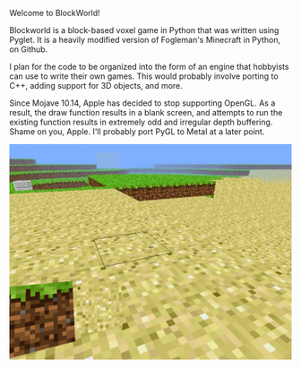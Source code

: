 Welcome to BlockWorld!

Blockworld is a block-based voxel game in Python that was written using Pyglet.
It is a heavily modified version of Fogleman's Minecraft in Python, on Github.

I plan for the code to be organized into the form of an engine that hobbyists can use to write their own games. This would probably involve porting to C++,
adding support for 3D objects, and more.



Since Mojave 10.14, Apple has decided to stop supporting OpenGL. As a result, the draw function results in a blank screen, and attempts to run the existing function results in extremely odd and irregular depth buffering. Shame on you, Apple. I'll probably port PyGL to Metal at a later point.


<img src='https://github.com/godofecht/BlockWorld/blob/master/screenshots/image1.jpg'/>




